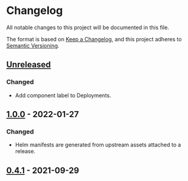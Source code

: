 # Changelog

All notable changes to this project will be documented in this file.

The format is based on [Keep a Changelog](https://keepachangelog.com/en/1.0.0/),
and this project adheres to [Semantic Versioning](https://semver.org/spec/v2.0.0.html).

## [Unreleased]

### Changed

- Add component label to Deployments.

## [1.0.0] - 2022-01-27

### Changed

- Helm manifests are generated from upstream assets attached to a release.

## [0.4.1] - 2021-09-29

[Unreleased]: https://github.com/giantswarm/cluster-api-app/compare/v1.0.0...HEAD
[1.0.0]: https://github.com/giantswarm/giantswarm/compare/v0.5.3-gs1...v1.0.0
[0.4.1]: https://github.com/giantswarm/cluster-api-app/releases/tag/v0.4.1
